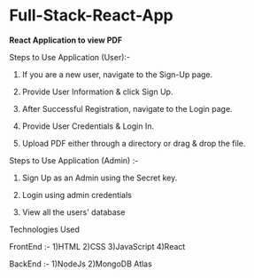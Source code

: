 # Full-Stack-React-App

**React Application to view PDF**

Steps to Use Application (User):- 

  1) If you are a new user, navigate to the Sign-Up page.
  
  2) Provide User Information & click Sign Up.

  3) After Successful Registration, navigate to the Login page.

  4) Provide User Credentials & Login In.

  5) Upload PDF either through a directory or drag & drop the file.

Steps to Use Application (Admin) :-

  1) Sign Up as an Admin using the Secret key.

  2) Login using admin credentials

  3) View all the users' database


Technologies Used 

FrontEnd :- 1)HTML
            2)CSS
            3)JavaScript 
            4)React 
            
BackEnd :- 1)NodeJs
           2)MongoDB Atlas

